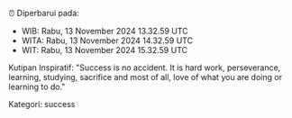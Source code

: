 ⏰ Diperbarui pada:
- WIB: Rabu, 13 November 2024 13.32.59 UTC
- WITA: Rabu, 13 November 2024 14.32.59 UTC
- WIT: Rabu, 13 November 2024 15.32.59 UTC

Kutipan Inspiratif:
"Success is no accident. It is hard work, perseverance, learning, studying, sacrifice and most of all, love of what you are doing or learning to do."


Kategori: success

